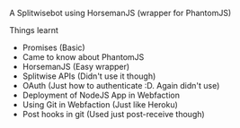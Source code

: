 A Splitwisebot using HorsemanJS (wrapper for PhantomJS)

Things learnt 
 - Promises (Basic)
 - Came to know about PhantomJS
 - HorsemanJS (Easy wrapper)
 - Splitwise APIs (Didn't use it though)
 - OAuth (Just how to authenticate :D. Again didn't use)
 - Deployment of NodeJS App in Webfaction
 - Using Git in Webfaction (Just like Heroku)
 - Post hooks in git (Used just post-receive though)

